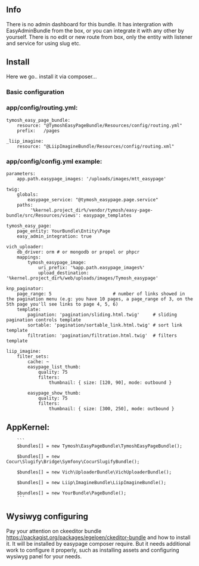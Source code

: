 ## Info
There is no admin dashboard for this bundle. It has intergration with EasyAdminBundle from the box, or you can integrate it with any other by yourself. There is no edit or new route from box, only the entity with listener and service for using slug etc.

## Install
Here we go.. install it via composer...

### Basic configuration 

### app/config/routing.yml:

```
tymosh_easy_page_bundle:
    resource: "@TymoshEasyPageBundle/Resources/config/routing.yml"
    prefix:   /pages

_liip_imagine:
    resource: "@LiipImagineBundle/Resources/config/routing.xml"
```


### app/config/config.yml example:
 
```
parameters:
    app.path.easypage_images: '/uploads/images/mtt_easypage'
    
twig:
    globals:
        easypage_service: "@tymosh_easypage.page.service"
    paths:
         '%kernel.project_dir%/vendor/tymosh/easy-page-bundle/src/Resources/views': easypage_templates

tymosh_easy_page:
    page_entity: YourBundle\Entity\Page
    easy_admin_integration: true

vich_uploader:
    db_driver: orm # or mongodb or propel or phpcr
    mappings:
        tymosh_easypage_image:
            uri_prefix: '%app.path.easypage_images%'
            upload_destination: '%kernel.project_dir%/web/uploads/images/Tymosh_easypage'
        
knp_paginator:
    page_range: 5                       # number of links showed in the pagination menu (e.g: you have 10 pages, a page_range of 3, on the 5th page you'll see links to page 4, 5, 6)
    template:
        pagination: 'pagination/sliding.html.twig'     # sliding pagination controls template
        sortable: 'pagination/sortable_link.html.twig' # sort link template
        filtration: 'pagination/filtration.html.twig'  # filters template

liip_imagine:
    filter_sets:
        cache: ~
        easypage_list_thumb:
            quality: 75
            filters:
                thumbnail: { size: [120, 90], mode: outbound }

        easypage_show_thumb:
            quality: 75
            filters:
                thumbnail: { size: [300, 250], mode: outbound }
```

## AppKernel:
        ``` 
        $bundles[] = new Tymosh\EasyPageBundle\TymoshEasyPageBundle();
        
        $bundles[] = new Cocur\Slugify\Bridge\Symfony\CocurSlugifyBundle();
        
        $bundles[] = new Vich\UploaderBundle\VichUploaderBundle();
        
        $bundles[] = new Liip\ImagineBundle\LiipImagineBundle();
        
        $bundles[] = new YourBundle\PageBundle();
        ```
## Wysiwyg configuring
Pay your attention on ckeeditor bundle https://packagist.org/packages/egeloen/ckeditor-bundle and how to install it. It will be installed by easypage composer require. But it needs additional work to configure it properly, such as installing assets and configuring wysiwyg panel for your needs.
